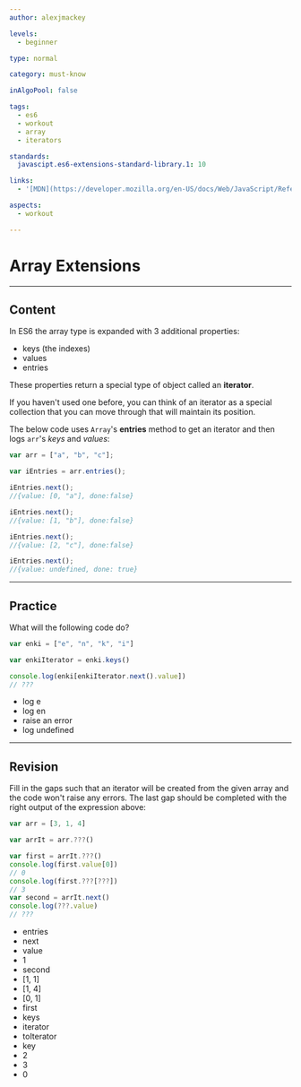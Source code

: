 ```yaml
---
author: alexjmackey

levels:
  - beginner

type: normal

category: must-know

inAlgoPool: false

tags:
  - es6
  - workout
  - array
  - iterators

standards:
  javascipt.es6-extensions-standard-library.1: 10

links:
  - '[MDN](https://developer.mozilla.org/en-US/docs/Web/JavaScript/Reference/Global_Objects/Array/values){website}'

aspects:
  - workout

---
```

# Array Extensions

---
## Content

In ES6 the array type is expanded with 3 additional properties:

* keys (the indexes)
* values
* entries

These properties return a special type of object called an **iterator**.

If you haven't used one before, you can think of an iterator as a special collection that you can move through that will maintain its position.

The below code uses `Array`'s **entries** method to get an iterator and then logs `arr`'s _keys_ and _values_:

```javascript
var arr = ["a", "b", "c"];

var iEntries = arr.entries();

iEntries.next();
//{value: [0, "a"], done:false}

iEntries.next();
//{value: [1, "b"], done:false}

iEntries.next();
//{value: [2, "c"], done:false}

iEntries.next();
//{value: undefined, done: true}
```

---
## Practice

What will the following code do?

```javascript
var enki = ["e", "n", "k", "i"]

var enkiIterator = enki.keys()

console.log(enki[enkiIterator.next().value])
// ???
```

* log e
* log en
* raise an error
* log undefined

---
## Revision

Fill in the gaps such that an iterator will be created from the given array and the code won't raise any errors. The last gap should be completed with the right output of the expression above:

```javascript
var arr = [3, 1, 4]

var arrIt = arr.???()

var first = arrIt.???()
console.log(first.value[0])
// 0
console.log(first.???[???])
// 3
var second = arrIt.next()
console.log(???.value)
// ???
```

* entries
* next
* value
* 1
* second
* [1, 1]
* [1, 4]
* [0, 1]
* first
* keys
* iterator
* toIterator
* key
* 2
* 3
* 0
